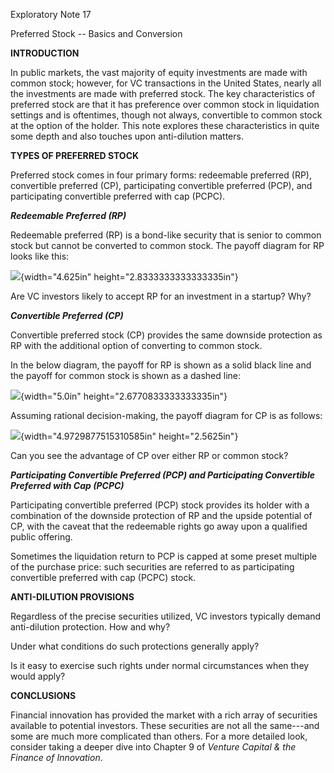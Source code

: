 Exploratory Note 17

Preferred Stock -- Basics and Conversion

**INTRODUCTION**

In public markets, the vast majority of equity investments are made with
common stock; however, for VC transactions in the United States, nearly
all the investments are made with preferred stock. The key
characteristics of preferred stock are that it has preference over
common stock in liquidation settings and is oftentimes, though not
always, convertible to common stock at the option of the holder. This
note explores these characteristics in quite some depth and also touches
upon anti-dilution matters.

**TYPES OF PREFERRED STOCK**

Preferred stock comes in four primary forms: redeemable preferred (RP),
convertible preferred (CP), participating convertible preferred (PCP),
and participating convertible preferred with cap (PCPC).

***Redeemable Preferred (RP)***

Redeemable preferred (RP) is a bond-like security that is senior to
common stock but cannot be converted to common stock. The payoff diagram
for RP looks like this:

![](media/image1.emf){width="4.625in" height="2.8333333333333335in"}

Are VC investors likely to accept RP for an investment in a startup?
Why?

***Convertible Preferred (CP)***

Convertible preferred stock (CP) provides the same downside protection
as RP with the additional option of converting to common stock.

In the below diagram, the payoff for RP is shown as a solid black line
and the payoff for common stock is shown as a dashed line:

![](media/image2.emf){width="5.0in" height="2.6770833333333335in"}

Assuming rational decision-making, the payoff diagram for CP is as
follows:

![](media/image3.emf){width="4.9729877515310585in" height="2.5625in"}

Can you see the advantage of CP over either RP or common stock?

***Participating Convertible Preferred (PCP) and Participating
Convertible Preferred with Cap (PCPC)***

Participating convertible preferred (PCP) stock provides its holder with
a combination of the downside protection of RP and the upside potential
of CP, with the caveat that the redeemable rights go away upon a
qualified public offering.

Sometimes the liquidation return to PCP is capped at some preset
multiple of the purchase price: such securities are referred to as
participating convertible preferred with cap (PCPC) stock.

**ANTI-DILUTION PROVISIONS**

Regardless of the precise securities utilized, VC investors typically
demand anti-dilution protection. How and why?

Under what conditions do such protections generally apply?

Is it easy to exercise such rights under normal circumstances when they
would apply?

**CONCLUSIONS**

Financial innovation has provided the market with a rich array of
securities available to potential investors. These securities are not
all the same---and some are much more complicated than others. For a
more detailed look, consider taking a deeper dive into Chapter 9 of
*Venture Capital & the Finance of Innovation*.
